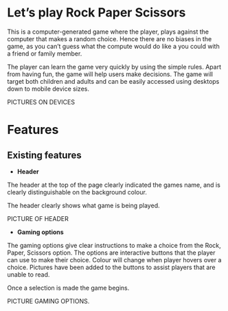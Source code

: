 # **Let’s play Rock Paper Scissors**

This is a computer-generated game where the player, plays against the computer that makes a random choice.  Hence there are no biases in the game, as you can’t guess what the compute would do like a you could with a friend or family member.

The player can learn the game very quickly by using the simple rules.  Apart from having fun, the game will help users make decisions.  The game will target both children and adults and can be easily accessed using desktops down to mobile device sizes.

PICTURES ON DEVICES

# **Features**

## **Existing features**

- **Header**

The header at the top of the page clearly indicated the games name, and is clearly distinguishable on the background colour.

The header clearly shows what game is being played.

PICTURE OF HEADER


- **Gaming options**

The gaming options give clear instructions to make a choice from the Rock, Paper, Scissors option.  The options are interactive buttons that the player can use to make their choice.  Colour will change when player hovers over a choice. Pictures have been added to the buttons to assist players that are unable to read.

Once a selection is made the game begins.

PICTURE GAMING OPTIONS.




